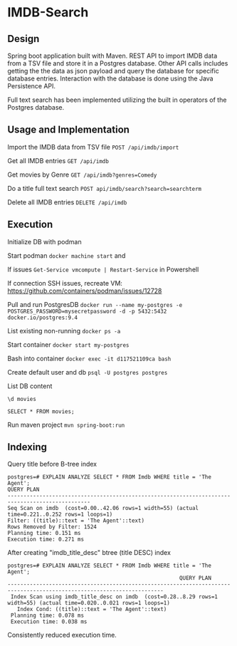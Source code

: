 # IMDB-Search

## Design
Spring boot application built with Maven. REST API to import IMDB data from a TSV file and store it in a Postgres database. Other API calls includes getting the the data as json payload and query the database for specific database entries. Interaction with the database is done using the Java Persistence API.

Full text search has been implemented utilizing the built in operators of the Postgres database.

## Usage and Implementation

Import the IMDB data from TSV file ```POST /api/imdb/import```

Get all IMDB entries ```GET /api/imdb```

Get movies by Genre ```GET /api/imdb?genres=Comedy```

Do a title full text search ```POST api/imdb/search?search=searchterm```

Delete all IMDB entries ```DELETE /api/imdb```

## Execution

Initialize DB with podman

Start podman
```docker machine start``` and 

If issues
```Get-Service vmcompute | Restart-Service``` in Powershell

If connection SSH issues, recreate VM: https://github.com/containers/podman/issues/12728

Pull and run PostgresDB
```docker run --name my-postgres -e POSTGRES_PASSWORD=mysecretpassword -d -p 5432:5432  docker.io/postgres:9.4```

List existing non-running
```docker ps -a```

Start container
```docker start my-postgres```

Bash into container
```docker exec -it d117521109ca bash```

Create default user and db
```psql -U postgres postgres```

List DB content

```\d movies```

```SELECT * FROM movies;```

Run maven project
```mvn spring-boot:run```

## Indexing

Query title before B-tree index

``` 
postgres=# EXPLAIN ANALYZE SELECT * FROM Imdb WHERE title = 'The Agent';
QUERY PLAN
------------------------------------------------------------------------------------------------
Seq Scan on imdb  (cost=0.00..42.06 rows=1 width=55) (actual time=0.221..0.252 rows=1 loops=1)
Filter: ((title)::text = 'The Agent'::text)
Rows Removed by Filter: 1524
Planning time: 0.151 ms
Execution time: 0.271 ms
```

After creating "imdb_title_desc" btree (title DESC) index

```
postgres=# EXPLAIN ANALYZE SELECT * FROM Imdb WHERE title = 'The Agent';
                                                      QUERY PLAN
-----------------------------------------------------------------------------------------------------------------------
 Index Scan using imdb_title_desc on imdb  (cost=0.28..8.29 rows=1 width=55) (actual time=0.020..0.021 rows=1 loops=1)
   Index Cond: ((title)::text = 'The Agent'::text)
 Planning time: 0.078 ms
 Execution time: 0.038 ms
```

Consistently reduced execution time.